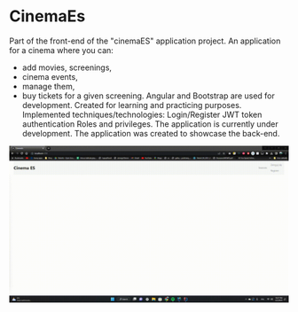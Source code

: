 # CinemaEs

Part of the front-end of the "cinemaES" application project.
An application for a cinema where you can:
- add movies, screenings, 
- cinema events, 
- manage them, 
- buy tickets for a given screening.
Angular and Bootstrap are used for development.
Created for learning and practicing purposes.
Implemented techniques/technologies:
Login/Register
JWT token authentication
Roles and privileges.
The application is currently under development.
The application was created to showcase the back-end.

![Alt Text](https://github.com/mariusz0674/cinemaES_FrontEnd/blob/master/MovieFront.gif)



